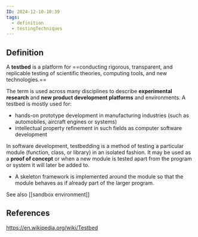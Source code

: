 ```yaml
---
ID: 2024-12-10-10:39
tags:
  - definition
  - testingTechniques
---
```

## Definition

A **testbed** is a platform for ==conducting rigorous, transparent, and replicable testing of scientific theories, computing tools, and new technologies.==

The term is used across many disciplines to describe **experimental research** and **new product development platforms** and environments. A testbed is mostly used for:
- hands-on prototype development in manufacturing industries (such as automobiles, aircraft engines or systems)
- intellectual property refinement in such fields as computer software development

In software development, testbedding is a method of testing a particular module (function, class, or library) in an isolated fashion.
It may be used as a **proof of concept** or when a new module is tested apart from the program or system it will later be added to. 
- A skeleton framework is implemented around the module so that the module behaves as if already part of the larger program.

See also [[sandbox environment]]
## References
https://en.wikipedia.org/wiki/Testbed